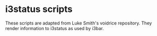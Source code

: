 # i3status scripts

These scripts are adapted from Luke Smith's voidrice repository. They render information to i3status as used by i3bar.

